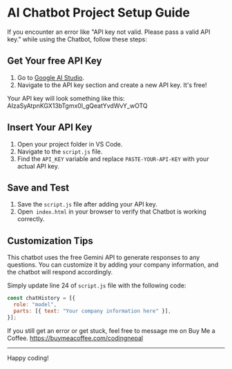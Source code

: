 # AI Chatbot Project Setup Guide

If you encounter an error like "API key not valid. Please pass a valid API key." while using the Chatbot, follow these steps:

## Get Your free API Key

1. Go to [Google AI Studio](https://aistudio.google.com/app/apikey).
2. Navigate to the API key section and create a new API key. It's free!

Your API key will look something like this: AIzaSyAtpnKGX13bTgmx0l_gQeatYvdWvY_wOTQ

## Insert Your API Key

1. Open your project folder in VS Code.
2. Navigate to the `script.js` file.
3. Find the `API_KEY` variable and replace `PASTE-YOUR-API-KEY` with your actual API key.

## Save and Test

1. Save the `script.js` file after adding your API key.
2. Open` index.html` in your browser to verify that Chatbot is working correctly.

## Customization Tips
This chatbot uses the free Gemini API to generate responses to any questions. You can customize it by adding your company information, and the chatbot will respond accordingly.

Simply update line 24 of `script.js` file with the following code:

```javascript
const chatHistory = [{
  role: "model",
  parts: [{ text: "Your company information here" }],
}];
```

If you still get an error or get stuck, feel free to message me on Buy Me a Coffee.
https://buymeacoffee.com/codingnepal

---

Happy coding!